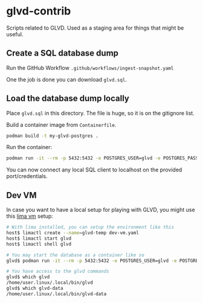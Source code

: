 # glvd-contrib
Scripts related to GLVD. Used as a staging area for things that might be useful.


## Create a SQL database dump

Run the GitHub Workflow `.github/workflows/ingest-snapshot.yaml`

One the job is done you can download `glvd.sql`.

## Load the database dump locally

Place `glvd.sql` in this directory.
The file is huge, so it is on the gitignore list.

Build a container image from `Containerfile`.

```bash
podman build -t my-glvd-postgres .
```

Run the container:

```bash
podman run -it --rm -p 5432:5432 -e POSTGRES_USER=glvd -e POSTGRES_PASSWORD=glvd -e POSTGRES_DB=glvd  localhost/my-glvd-postgres:latest
```

You can now connect any local SQL client to localhost on the provided port/credentials.

## Dev VM

In case you want to have a local setup for playing with GLVD, you might use this [lima vm](https://github.com/lima-vm/lima) setup:

```bash
# With lima installed, you can setup the environment like this
host$ limactl create --name=glvd-temp dev-vm.yaml
host$ limactl start glvd
host$ limactl shell glvd

# You may start the database as a container like so
glvd$ podman run -it --rm -p 5432:5432 -e POSTGRES_USER=glvd -e POSTGRES_PASSWORD=glvd -e POSTGRES_DB=glvd ghcr.io/gardenlinux/glvd-postgres:edge

# You have access to the glvd commands
glvd$ which glvd
/home/user.linux/.local/bin/glvd
glvd$ which glvd-data
/home/user.linux/.local/bin/glvd-data
```
